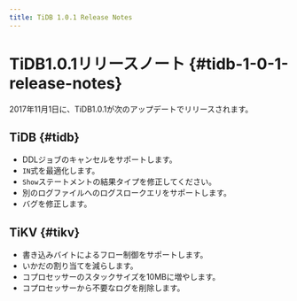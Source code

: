 ```yaml
---
title: TiDB 1.0.1 Release Notes
---
```


# TiDB1.0.1リリースノート {#tidb-1-0-1-release-notes}

2017年11月1日に、TiDB1.0.1が次のアップデートでリリースされます。

## TiDB {#tidb}

-   DDLジョブのキャンセルをサポートします。
-   `IN`式を最適化します。
-   `Show`ステートメントの結果タイプを修正してください。
-   別のログファイルへのログスロークエリをサポートします。
-   バグを修正します。

## TiKV {#tikv}

-   書き込みバイトによるフロー制御をサポートします。
-   いかだの割り当てを減らします。
-   コプロセッサーのスタックサイズを10MBに増やします。
-   コプロセッサーから不要なログを削除します。

